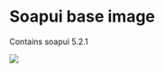 # Soapui base image
Contains soapui 5.2.1

[![](https://images.microbadger.com/badges/image/edwxie/soapui.svg)](http://microbadger.com/images/edwxie/soapui "Get your own image badge on microbadger.com")
